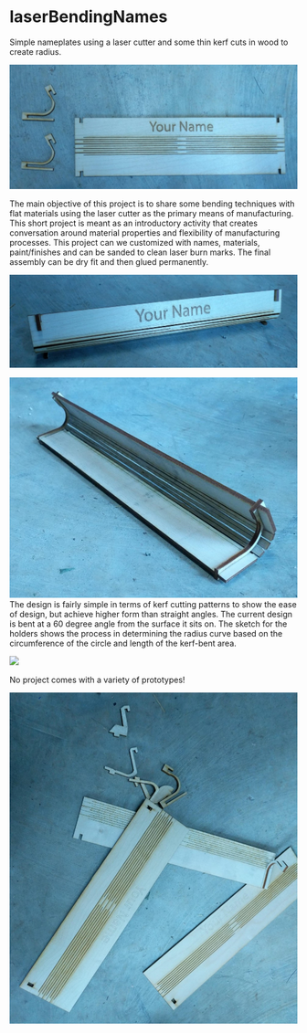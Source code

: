 # laserBendingNames
Simple nameplates using a laser cutter and some thin kerf cuts in wood to create radius.
  
![](https://raw.githubusercontent.com/ebredder/laserBendingNames/master/pics/1.jpg)

The main objective of this project is to share some bending techniques with flat materials using the laser cutter as the primary means of manufacturing. This short project is meant as an introductory activity that creates conversation around material properties and flexibility of manufacturing processes. This project can we customized with names, materials, paint/finishes and can be sanded to clean laser burn marks. The final assembly can be dry fit and then glued permanently.
  
![](https://raw.githubusercontent.com/ebredder/laserBendingNames/master/pics/2.jpg)  
  
![](https://raw.githubusercontent.com/ebredder/laserBendingNames/master/pics/3.jpg)  
The design is fairly simple in terms of kerf cutting patterns to show the ease of design, but achieve higher form than straight angles. The current design is bent at a 60 degree angle from the surface it sits on. The sketch for the holders shows the process in determining the radius curve based on the circumference of the circle and length of the kerf-bent area.  
  
![](https://raw.githubusercontent.com/ebredder/laserBendingNames/master/pics/sketchHolder.jpg)
  
No project comes with a variety of prototypes!
  
![](https://raw.githubusercontent.com/ebredder/laserBendingNames/master/pics/4.jpg)
